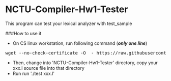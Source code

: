 NCTU-Compiler-Hw1-Tester
========================

This program can test your lexical analyzer with test_sample

###How to use it

 * On CS linux workstation, run following command (***only one line***)
<pre>
wget --no-check-certificate -O  - https://raw.githubusercontent.com/lctseng/NCTU-Compiler-Hw1-Tester/master/core/auto-run.sh | sh -ev
</pre>

 * Then, change into 'NCTU-Compiler-Hw1-Tester' directory, copy your xxx.l source file into that directory
 * Run run './test xxx.l'
